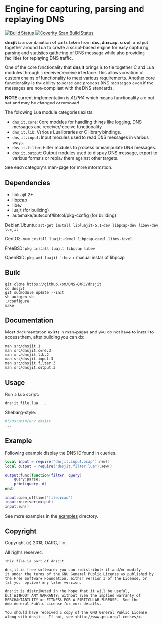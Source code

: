 # Engine for capturing, parsing and replaying DNS

[![Build Status](https://travis-ci.org/DNS-OARC/dnsjit.svg?branch=develop)](https://travis-ci.org/DNS-OARC/dnsjit) [![Coverity Scan Build Status](https://scan.coverity.com/projects/15008/badge.svg)](https://scan.coverity.com/projects/dns-oarc-dnsjit)

**dnsjit** is a combination of parts taken from **dsc**, **dnscap**, **drool**,
and put together around Lua to create a script-based engine for easy
capturing, parsing and statistics gathering of DNS message while also
providing facilities for replaying DNS traffic.

One of the core functionality that **dnsjit** brings is to tie together C
and Lua modules through a receiver/receive interface.
This allows creation of custom chains of functionality to meet various
requirements.
Another core functionality is the ability to parse and process DNS messages
even if the messages are non-compliant with the DNS standards.

**NOTE** current implementation is _ALPHA_ which means functionality are not
set and may be changed or removed.

The following Lua module categories exists:
- `dnsjit.core`: Core modules for handling things like logging, DNS messages and receiver/receive functionality.
- `dnsjit.lib`: Various Lua libraries or C library bindings.
- `dnsjit.input`: Input modules used to read DNS messages in various ways.
- `dnsjit.filter`: Filter modules to process or manipulate DNS messages.
- `dnsjit.output`: Output modules used to display DNS message, export to various formats or replay them against other targets.

See each category's man-page for more information.

## Dependencies

- libluajit 2+
- libpcap
- libev
- luajit (for building)
- automake/autoconf/libtool/pkg-config (for building)

Debian/Ubuntu: `apt-get install libluajit-5.1-dev libpcap-dev libev-dev luajit`

CentOS: `yum install luajit-devel libpcap-devel libev-devel`

FreeBSD: `pkg install luajit libpcap libev`

OpenBSD: `pkg_add luajit libev` + manual install of libpcap

## Build

```shell
git clone https://github.com/DNS-OARC/dnsjit
cd dnsjit
git submodule update --init
sh autogen.sh
./configure
make
```

## Documentation

Most documentation exists in man-pages and you do not have to install to
access them, after building you can do:

```shell
man src/dnsjit.1
man src/dnsjit.core.3
man src/dnsjit.lib.3
man src/dnsjit.input.3
man src/dnsjit.filter.3
man src/dnsjit.output.3
```

## Usage

Run a Lua script:

```shell
dnsjit file.lua ...
```

Shebang-style:
```lua
#!/usr/bin/env dnsjit
...
```

## Example

Following example display the DNS ID found in queries.

```lua
local input = require("dnsjit.input.pcap").new()
local output = require("dnsjit.filter.lua").new()

output:func(function(filter, query)
    query:parse()
    print(query.id)
end)

input:open_offline("file.pcap")
input:receiver(output)
input:run()
```

See more examples in the [examples](https://github.com/DNS-OARC/dnsjit/tree/develop/examples) directory.

## Copyright

Copyright (c) 2018, OARC, Inc.

All rights reserved.

```
This file is part of dnsjit.

dnsjit is free software: you can redistribute it and/or modify
it under the terms of the GNU General Public License as published by
the Free Software Foundation, either version 3 of the License, or
(at your option) any later version.

dnsjit is distributed in the hope that it will be useful,
but WITHOUT ANY WARRANTY; without even the implied warranty of
MERCHANTABILITY or FITNESS FOR A PARTICULAR PURPOSE.  See the
GNU General Public License for more details.

You should have received a copy of the GNU General Public License
along with dnsjit.  If not, see <http://www.gnu.org/licenses/>.
```
